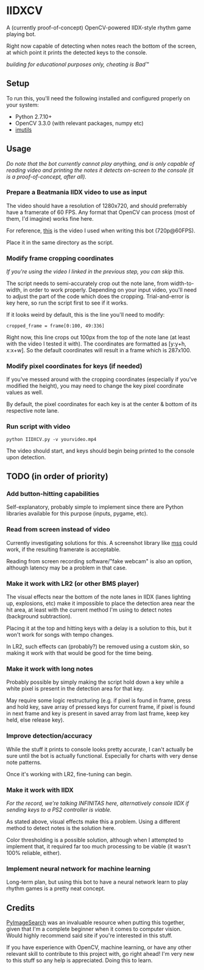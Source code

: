 # IIDXCV
A (currently proof-of-concept) OpenCV-powered IIDX-style rhythm game playing bot.

Right now capable of detecting when notes reach the bottom of the screen, at which point it prints the detected keys to the console.

*building for educational purposes only, cheating is Bad™*

## Setup
To run this, you'll need the following installed and configured properly on your system:

* Python 2.7.10+
* OpenCV 3.3.0 (with relevant packages, numpy etc)
* [imutils](https://github.com/jrosebr1/imutils)

## Usage
*Do note that the bot currently cannot play anything, and is only capable of reading video and printing the notes it detects on-screen to the console (it is a proof-of-concept, after all).*

### Prepare a Beatmania IIDX video to use as input

The video should have a resolution of 1280x720, and should preferrably have a framerate of 60 FPS. Any format that OpenCV can process (most of them, I'd imagine) works fine here.

For reference, [this](https://www.youtube.com/watch?v=NoR0qqmfm3s) is the video I used when writing this bot (720p@60FPS).

Place it in the same directory as the script.

### Modify frame cropping coordinates 

*If you're using the video I linked in the previous step, you can skip this.*

The script needs to semi-accurately crop out the note lane, from width-to-width, in order to work properly. Depending on your input video, you'll need to adjust the part of the code which does the cropping. Trial-and-error is key here, so run the script first to see if it works.

If it looks weird by default, this is the line you'll need to modify:
```
cropped_frame = frame[0:100, 49:336]
```
Right now, this line crops out 100px from the top of the note lane (at least with the video I tested it with). The coordinates are formatted as [y:y+h, x:x+w]. So the default coordinates will result in a frame which is 287x100.

### Modify pixel coordinates for keys (if needed)

If you've messed around with the cropping coordinates (especially if you've modified the height), you may need to change the key pixel coordinate values as well. 

By default, the pixel coordinates for each key is at the center & bottom of its respective note lane.

### Run script with video
```
python IIDXCV.py -v yourvideo.mp4
```
The video should start, and keys should begin being printed to the console upon detection.

## TODO (in order of priority)

### Add button-hitting capabilities

Self-explanatory, probably simple to implement since there are Python libraries available for this purpose (inputs, pygame, etc).

### Read from screen instead of video

Currently investigating solutions for this. A screenshot library like [mss](https://github.com/BoboTiG/python-mss) could work, if the resulting framerate is acceptable. 

Reading from screen recording software/"fake webcam" is also an option, although latency may be a problem in that case.

### Make it work with LR2 (or other BMS player)

The visual effects near the bottom of the note lanes in IIDX (lanes lighting up, explosions, etc) make it impossible to place the detection area near the hit area, at least with the current method I'm using to detect notes (background subtraction). 

Placing it at the top and hitting keys with a delay is a solution to this, but it won't work for songs with tempo changes.

In LR2, such effects can (probably?) be removed using a custom skin, so making it work with that would be good for the time being.

### Make it work with long notes

Probably possible by simply making the script hold down a key while a white pixel is present in the detection area for that key. 

May require some logic restructuring (e.g. if pixel is found in frame, press and hold key, save array of pressed keys for current frame, if pixel is found in next frame and key is present in saved array from last frame, keep key held, else release key).

### Improve detection/accuracy

While the stuff it prints to console looks pretty accurate, I can't actually be sure until the bot is actually functional. Especially for charts with very dense note patterns.

Once it's working with LR2, fine-tuning can begin.

### Make it work with IIDX

*For the record, we're talking INFINITAS here, alternatively console IIDX if sending keys to a PS2 controller is viable.*

As stated above, visual effects make this a problem. Using a different method to detect notes is the solution here.

Color thresholding is a possible solution, although when I attempted to implement that, it required far too much processing to be viable (it wasn't 100% reliable, either).

### Implement neural network for machine learning

Long-term plan, but using this bot to have a neural network learn to play rhythm games is a pretty neat concept.

## Credits
[PyImageSearch](http://www.pyimagesearch.com/) was an invaluable resource when putting this together, given that I'm a complete beginner when it comes to computer vision. Would highly recommend said site if you're interested in this stuff.

If you have experience with OpenCV, machine learning, or have any other relevant skill to contribute to this project with, go right ahead! I'm very new to this stuff so any help is appreciated. Doing this to learn.
